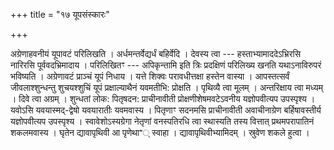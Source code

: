+++
title = "१७ यूपसंस्कारः"

+++

अग्रेणाहवनीयं यूपावटं परिलिखति । अर्धमन्तर्वेद्यर्धं बहिर्वेदि । देवस्य त्वा --- हस्ताभ्यामाददेऽभ्रिरसि नारिरसि पूर्ववदभ्रिमादाय । परिलिखितꣳ --- अपिकृन्तामि इति त्रिः प्रदक्षिणं परिलिख्य खनति यथाऽनाविरुपरं भविष्यति । अग्रेणावटं प्राञ्चं यूपं निधाय । यत्ते शिक्वः परावधीत्तक्षा हस्तेन वास्या । आपस्तत्सर्वं जीवलाश्शुन्धन्तु शुचयश्शुचिं यूपं प्रक्षाल्याथैनं यवमतीभि: प्रोक्षति । पृथिव्यै त्वा मूलम् । अन्तरिक्षाय त्वा मध्यम् । दिवे त्वा अग्रम् । शुन्धतां लोक: पितृषदन: प्राचीनावीती प्रोक्षणीशेषमवटेऽवनीय यज्ञोपवीत्यप उपस्पृश्य । यवोऽसि यवयास्मद्-द्वेषो यवयारातीः यवमवास्य । पितृणाꣳ सदनमसि प्राचीनावीती अवाचीनाग्रेण बर्हिषावस्तीर्य यज्ञोपवीत्यप उपस्पृश्य । स्वावेशोऽस्यग्रेगा नेतृणां वनस्पतिरधि त्वा स्थास्यति तस्य वित्तात् प्रथमपरापातिनं शकलमवास्य । घृतेन द्यावापृथिवी आ पृणेथाꣲ् स्वाहा । द्यावापृथिवीभ्यामिदम् । स्रुवेण शकले हुत्वा ।
